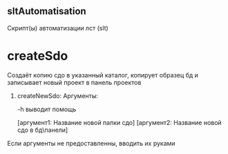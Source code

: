 ## sltAutomatisation
Скрипт(ы) автоматизации лст (slt) 
# createSdo
Создаёт копию сдо в указанный каталог, копирует образец бд и записывает новый проект в панель проектов

1. createNewSdo:
  Аргументы:
  
    -h выводит помощь
    
    [аргумент1: Название новой папки сдо] [аргумент2: Название новой сдо в бд\панели]
 
 Если аргументы не предоставленны, вводить их руками
